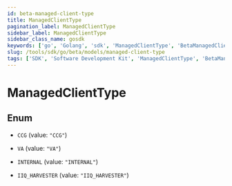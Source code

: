 ```yaml
---
id: beta-managed-client-type
title: ManagedClientType
pagination_label: ManagedClientType
sidebar_label: ManagedClientType
sidebar_class_name: gosdk
keywords: ['go', 'Golang', 'sdk', 'ManagedClientType', 'BetaManagedClientType'] 
slug: /tools/sdk/go/beta/models/managed-client-type
tags: ['SDK', 'Software Development Kit', 'ManagedClientType', 'BetaManagedClientType']
---
```


# ManagedClientType

## Enum


* `CCG` (value: `"CCG"`)

* `VA` (value: `"VA"`)

* `INTERNAL` (value: `"INTERNAL"`)

* `IIQ_HARVESTER` (value: `"IIQ_HARVESTER"`)


